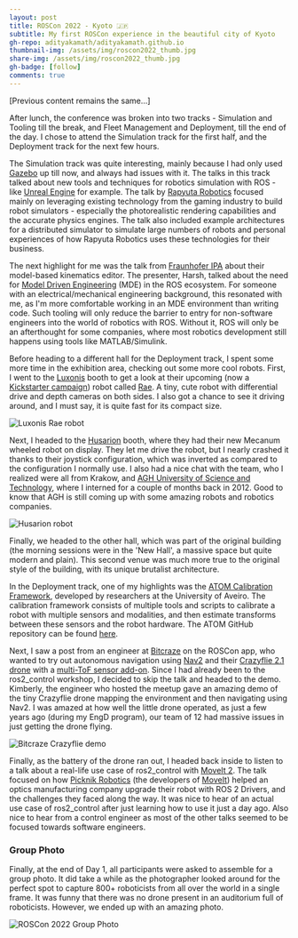 ```yaml
---
layout: post
title: ROSCon 2022 - Kyoto 🇯🇵
subtitle: My first ROSCon experience in the beautiful city of Kyoto
gh-repo: adityakamath/adityakamath.github.io
thumbnail-img: /assets/img/roscon2022_thumb.jpg
share-img: /assets/img/roscon2022_thumb.jpg
gh-badge: [follow]
comments: true
---
```


[Previous content remains the same...]

After lunch, the conference was broken into two tracks - Simulation and Tooling till the break, and Fleet Management and Deployment, till the end of the day. I chose to attend the Simulation track for the first half, and the Deployment track for the next few hours.

The Simulation track was quite interesting, mainly because I had only used [Gazebo](https://gazebosim.org/home) up till now, and always had issues with it. The talks in this track talked about new tools and techniques for robotics simulation with ROS - like [Unreal Engine](https://www.unrealengine.com/en-US/) for example. The talk by [Rapyuta Robotics](https://www.rapyuta-robotics.com/) focused mainly on leveraging existing technology from the gaming industry to build robot simulators - especially the photorealistic rendering capabilities and the accurate physics engines. The talk also included example architectures for a distributed simulator to simulate large numbers of robots and personal experiences of how Rapyuta Robotics uses these technologies for their business.

The next highlight for me was the talk from [Fraunhofer IPA](https://www.ipa.fraunhofer.de/en.html) about their model-based kinematics editor. The presenter, Harsh, talked about the need for [Model Driven Engineering](https://explainagile.com/agile/model-driven-engineering/) (MDE) in the ROS ecosystem. For someone with an electrical/mechanical engineering background, this resonated with me, as I'm more comfortable working in an MDE environment than writing code. Such tooling will only reduce the barrier to entry for non-software engineers into the world of robotics with ROS. Without it, ROS will only be an afterthought for some companies, where most robotics development still happens using tools like MATLAB/Simulink.

Before heading to a different hall for the Deployment track, I spent some more time in the exhibition area, checking out some more cool robots. First, I went to the [Luxonis](https://www.luxonis.com/) booth to get a look at their upcoming (now a [Kickstarter campaign](https://www.kickstarter.com/projects/opencv/rae-0)) robot called [Rae](https://spectrum.ieee.org/luxonis-rae-robot-kickstarter). A tiny, cute robot with differential drive and depth cameras on both sides. I also got a chance to see it driving around, and I must say, it is quite fast for its compact size.

![Luxonis Rae robot](/assets/img/roscon2022_rae.jpg)

Next, I headed to the [Husarion](https://husarion.com/) booth, where they had their new Mecanum wheeled robot on display. They let me drive the robot, but I nearly crashed it thanks to their joystick configuration, which was inverted as compared to the configuration I normally use. I also had a nice chat with the team, who I realized were all from Krakow, and [AGH University of Science and Technology](https://www.agh.edu.pl/en/), where I interned for a couple of months back in 2012. Good to know that AGH is still coming up with some amazing robots and robotics companies.

![Husarion robot](/assets/img/roscon2022_husarion.jpg)

Finally, we headed to the other hall, which was part of the original building (the morning sessions were in the 'New Hall', a massive space but quite modern and plain). This second venue was much more true to the original style of the building, with its unique brutalist architecture.

In the Deployment track, one of my highlights was the [ATOM Calibration Framework](https://www.sciencedirect.com/science/article/abs/pii/S0957417422012234), developed by researchers at the University of Aveiro. The calibration framework consists of multiple tools and scripts to calibrate a robot with multiple sensors and modalities, and then estimate transforms between these sensors and the robot hardware. The ATOM GitHub repository can be found [here](https://github.com/lardemua/atom).

Next, I saw a post from an engineer at [Bitcraze](https://www.bitcraze.io/) on the ROSCon app, who wanted to try out autonomous navigation using [Nav2](https://navigation.ros.org/) and their [Crazyflie 2.1 drone](https://www.bitcraze.io/products/old-products/crazyflie-2-0/) with a [multi-ToF sensor add-on](https://www.bitcraze.io/products/multi-ranger-deck/). Since I had already been to the ros2_control workshop, I decided to skip the talk and headed to the demo. Kimberly, the engineer who hosted the meetup gave an amazing demo of the tiny Crazyflie drone mapping the environment and then navigating using Nav2. I was amazed at how well the little drone operated, as just a few years ago (during my EngD program), our team of 12 had massive issues in just getting the drone flying.

![Bitcraze Crazyflie demo](/assets/img/roscon2022_crazyflie.jpg)

Finally, as the battery of the drone ran out, I headed back inside to listen to a talk about a real-life use case of ros2_control with [MoveIt 2](https://moveit.picknik.ai/humble/index.html). The talk focused on how [Picknik Robotics](https://picknik.ai/) (the developers of [MoveIt](https://moveit.ros.org/)) helped an optics manufacturing company upgrade their robot with ROS 2 Drivers, and the challenges they faced along the way. It was nice to hear of an actual use case of ros2_control after just learning how to use it just a day ago. Also nice to hear from a control engineer as most of the other talks seemed to be focused towards software engineers.

### Group Photo

Finally, at the end of Day 1, all participants were asked to assemble for a group photo. It did take a while as the photographer looked around for the perfect spot to capture 800+ roboticists from all over the world in a single frame. It was funny that there was no drone present in an auditorium full of roboticists. However, we ended up with an amazing photo.

![ROSCon 2022 Group Photo](/assets/img/roscon2022_group.jpg)